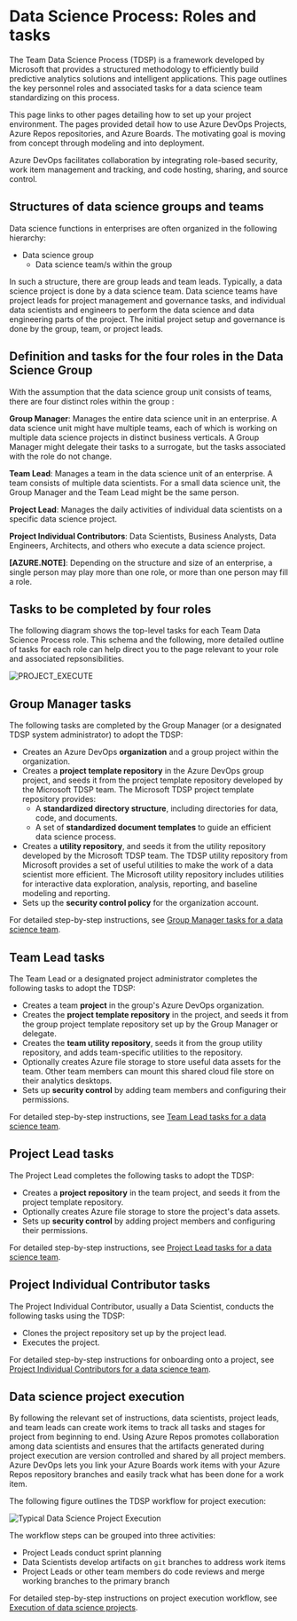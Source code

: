  <properties
	pageTitle="Data Science Process: components, roles and tasks"
	description="An outline of the key components, personel roles, and associated tasks for a data science team."  
	services="machine-learning"
	documentationCenter=""
	authors="bradsev"
	manager="jhubbard"
	editor="cgronlun" />

<tags
	ms.service="machine-learning"
	ms.workload="data-services"
	ms.tgt_pltfrm="na"
	ms.devlang="na"
	ms.topic="article"
	ms.date="09/20/2016"
	ms.author="bradsev;hangzh;"/>

# Data Science Process: Roles and tasks

The Team Data Science Process (TDSP) is a framework developed by Microsoft that provides a structured methodology to efficiently build predictive analytics solutions and intelligent applications. This page outlines the key personnel roles and associated tasks for a data science team standardizing on this process.

This page links to other pages detailing how to set up your project environment. The pages provided detail how to use Azure DevOps Projects, Azure Repos repositories, and Azure Boards. The motivating goal is moving from concept through modeling and into deployment.

Azure DevOps facilitates collaboration by integrating role-based security, work item management and tracking, and code hosting, sharing, and source control. 

## Structures of data science groups and teams
Data science functions in enterprises are often organized in the following hierarchy:

* Data science group
	* Data science team/s within the group
	
In such a structure, there are group leads and team leads. Typically, a data science project is done by a data science team. Data science teams have project leads for project management and governance tasks, and individual data scientists and engineers to perform the data science and data engineering parts of the project. The initial project setup and governance is done by the group, team, or project leads.

## Definition and tasks for the four roles in the Data Science Group
With the assumption that the data science group unit consists of teams, there are four distinct roles within the group :

**Group Manager**: Manages the entire data science unit in an enterprise. A data science unit might have multiple teams, each of which is working on multiple data science projects in distinct business verticals. A Group Manager might delegate their tasks to a surrogate, but the tasks associated with the role do not change.

**Team Lead**: Manages a team in the data science unit of an enterprise. A team consists of multiple data scientists. For a small data science unit, the Group Manager and the Team Lead might be the same person.

**Project Lead**: Manages the daily activities of individual data scientists on a specific data science project.

**Project Individual Contributors**: Data Scientists, Business Analysts, Data Engineers, Architects, and others who execute a data science project.


**[AZURE.NOTE]**: Depending on the structure and size of an enterprise, a single person may play more than one role, or more than one person may fill a role.

## Tasks to be completed by four roles

The following diagram shows the top-level tasks for each Team Data Science Process role. This schema and the following, more detailed outline of tasks for each role can help direct you to the page relevant to your role and associated repsonsibilities.

![PROJECT_EXECUTE](./media/overview-components-roles-tasks/overview-tdsp-top-level.png)

## Group Manager tasks

The following tasks are completed by the Group Manager (or a designated TDSP system administrator) to adopt the TDSP:

* Creates an Azure DevOps **organization** and a group project within the organization.
* Creates a **project template repository** in the Azure DevOps group project, and seeds it from the project template repository developed by the Microsoft TDSP team. The Microsoft TDSP project template repository provides:
	* A **standardized directory structure**, including directories for data, code, and documents.
	* A set of **standardized document templates** to guide an efficient data science process.
* Creates a **utility repository**, and seeds it from the utility repository developed by the Microsoft TDSP team. The TDSP utility repository from Microsoft provides a set of useful utilities to make the work of a data scientist more efficient. The Microsoft utility repository includes utilities for interactive data exploration, analysis, reporting, and baseline modeling and reporting.
* Sets up the **security control policy** for the organization account.

For detailed step-by-step instructions, see [Group Manager tasks for a data science team](group-manager-tasks.md). 


## Team Lead tasks

The Team Lead or a designated project administrator completes the following tasks to adopt the TDSP:

* Creates a team **project** in the group's Azure DevOps organization.
* Creates the **project template repository** in the project, and seeds it from the group project template repository set up by the Group Manager or delegate.
* Creates the **team utility repository**, seeds it from the group utility repository, and adds team-specific utilities to the repository.
* Optionally creates Azure file storage to store useful data assets for the team. Other team members can mount this shared cloud file store on their analytics desktops.
* Sets up **security control** by adding team members and configuring their permissions. 

For detailed step-by-step instructions, see [Team Lead tasks for a data science team](team-lead-tasks.md).  


## Project Lead tasks

The Project Lead completes the following tasks to adopt the TDSP:

* Creates a **project repository** in the team project, and seeds it from the project template repository.
* Optionally creates Azure file storage to store the project's data assets.
* Sets up **security control** by adding project members and configuring their permissions.

For detailed step-by-step instructions, see [Project Lead tasks for a data science team](project-lead-tasks.md). 

## Project Individual Contributor tasks

The Project Individual Contributor, usually a Data Scientist, conducts the following tasks using the TDSP:

* Clones the project repository set up by the project lead.
* Executes the project. 

For detailed step-by-step instructions for onboarding onto a project, see [Project Individual Contributors for a data science team](project-ic-tasks.md). 


## Data science project execution
 
By following the relevant set of instructions, data scientists, project leads, and team leads can create work items to track all tasks and stages for project from beginning to end. Using Azure Repos promotes collaboration among data scientists and ensures that the artifacts generated during project execution are version controlled and shared by all project members. Azure DevOps lets you link your Azure Boards work items with your Azure Repos repository branches and easily track what has been done for a work item.

The following figure outlines the TDSP workflow for project execution:

![Typical Data Science Project Execution](./media/overview-components-roles-tasks/overview-project-execute.png)

The workflow steps can be grouped into three activities:

* Project Leads conduct sprint planning
* Data Scientists develop artifacts on `git` branches to address work items
* Project Leads or other team members do code reviews and merge working branches to the primary branch

For detailed step-by-step instructions on project execution workflow, see [Execution of data science projects](agile-development.md).
